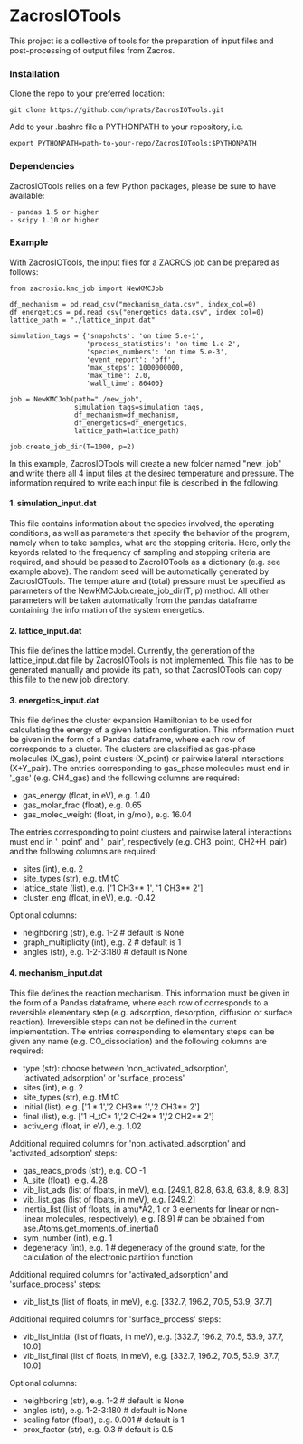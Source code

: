 ZacrosIOTools
===========

This project is a collective of tools for the preparation of input files and
post-processing of output files from Zacros.

### Installation

Clone the repo to your preferred location:

    git clone https://github.com/hprats/ZacrosIOTools.git

Add to your .bashrc file a PYTHONPATH to your repository, i.e.

    export PYTHONPATH=path-to-your-repo/ZacrosIOTools:$PYTHONPATH

### Dependencies

ZacrosIOTools relies on a few Python packages, please be sure to have available:

    - pandas 1.5 or higher 
    - scipy 1.10 or higher
    
### Example

With ZacrosIOTools, the input files for a ZACROS job can be prepared as follows:

    from zacrosio.kmc_job import NewKMCJob

    df_mechanism = pd.read_csv("mechanism_data.csv", index_col=0)
    df_energetics = pd.read_csv("energetics_data.csv", index_col=0)
    lattice_path = "./lattice_input.dat"

    simulation_tags = {'snapshots': 'on time 5.e-1',
                       'process_statistics': 'on time 1.e-2',
                       'species_numbers': 'on time 5.e-3',
                       'event_report': 'off',
                       'max_steps': 1000000000,
                       'max_time': 2.0,
                       'wall_time': 86400}

    job = NewKMCJob(path="./new_job",
                    simulation_tags=simulation_tags,
                    df_mechanism=df_mechanism,
                    df_energetics=df_energetics,
                    lattice_path=lattice_path)

    job.create_job_dir(T=1000, p=2)

In this example, ZacrosIOTools will create a new folder named "new_job" and write there all 4 input files at the desired temperature and pressure. The information required to write each input file is described in the following.

#### 1. simulation_input.dat

This file contains information about the species involved, the operating conditions, as well as parameters that specify the behavior of the program, namely when to take samples, what are the stopping criteria. Here, only the keyords related to the frequency of sampling and stopping criteria are required, and should be passed to ZacroIOTools as a dictionary (e.g. see example above). The random seed will be automatically generated by ZacrosIOTools. The temperature and (total) pressure must be specified as parameters of the NewKMCJob.create_job_dir(T, p) method. All other parameters will be taken automatically from the pandas dataframe containing the information of the system energetics.

#### 2. lattice_input.dat

This file defines the lattice model. Currently, the generation of the lattice_input.dat file by ZacrosIOTools is not implemented. This file has to be generated manually and provide its path, so that ZacrosIOTools can copy this file to the new job directory. 

#### 3. energetics_input.dat

This file defines the cluster expansion Hamiltonian to be used for calculating the energy of a given lattice configuration. This information must be given in the form of a Pandas dataframe, where each row of corresponds to a cluster. The clusters are classified as gas-phase molecules (X_gas), point clusters (X_point) or pairwise lateral interactions (X+Y_pair). 
The entries corresponding to gas_phase molecules must end in '_gas' (e.g. CH4_gas) and the following columns are required:
- gas_energy (float, in eV), e.g. 1.40  
- gas_molar_frac (float), e.g. 0.65
- gas_molec_weight (float, in g/mol), e.g. 16.04

The entries corresponding to point clusters and pairwise lateral interactions must end in '_point' and '_pair', respectively (e.g. CH3_point, CH2+H_pair) and the following columns are required:
- sites (int), e.g. 2
- site_types (str), e.g. tM tC
- lattice_state (list), e.g. ['1 CH3** 1', '1 CH3** 2']
- cluster_eng (float, in eV), e.g. -0.42

Optional columns:
- neighboring (str), e.g. 1-2  # default is None
- graph_multiplicity (int), e.g. 2  # default is 1
- angles (str), e.g. 1-2-3:180  # default is None

#### 4. mechanism_input.dat

This file defines the reaction mechanism. This information must be given in the form of a Pandas dataframe, where each row of corresponds to a reversible elementary step (e.g. adsorption, desorption, diffusion or surface reaction). Irreversible steps can not be defined in the current implementation.
The entries corresponding to elementary steps can be given any name (e.g. CO_dissociation) and the following columns are required:
- type (str): choose between 'non_activated_adsorption', 'activated_adsorption' or 'surface_process'
- sites (int), e.g. 2
- site_types (str), e.g. tM tC
- initial (list), e.g. ['1 * 1','2 CH3** 1','2 CH3** 2']
- final (list), e.g. ['1 H_tC* 1','2 CH2** 1','2 CH2** 2']
- activ_eng (float, in eV), e.g. 1.02

Additional required columns for 'non_activated_adsorption' and 'activated_adsorption' steps:
- gas_reacs_prods (str), e.g. CO -1
- A_site (float), e.g. 4.28
- vib_list_ads (list of floats, in meV), e.g. [249.1, 82.8, 63.8, 63.8, 8.9, 8.3]
- vib_list_gas (list of floats, in meV), e.g. [249.2]
- inertia_list (list of floats, in amu*Å2, 1 or 3 elements for linear or non-linear molecules, respectively), e.g. [8.9]  # can be obtained from ase.Atoms.get_moments_of_inertia()
- sym_number (int), e.g. 1
- degeneracy (int), e.g. 1  # degeneracy of the ground state, for the calculation of the electronic partition function

Additional required columns for 'activated_adsorption' and 'surface_process' steps:
- vib_list_ts (list of floats, in meV), e.g. [332.7, 196.2, 70.5, 53.9, 37.7]

Additional required columns for 'surface_process' steps:
- vib_list_initial (list of floats, in meV), e.g. [332.7, 196.2, 70.5, 53.9, 37.7, 10.0]
- vib_list_final (list of floats, in meV), e.g. [332.7, 196.2, 70.5, 53.9, 37.7, 10.0]

Optional columns:
- neighboring (str), e.g. 1-2  # default is None
- angles (str), e.g. 1-2-3:180  # default is None
- scaling fator (float), e.g. 0.001  # default is 1
- prox_factor (str), e.g. 0.3  # default is 0.5
